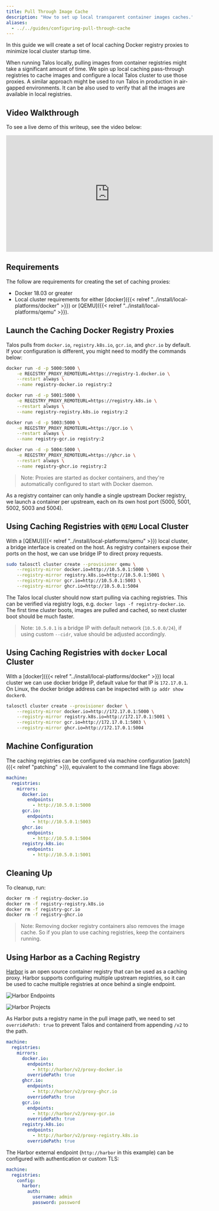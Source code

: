 ```yaml
---
title: Pull Through Image Cache
description: "How to set up local transparent container images caches."
aliases:
  - ../../guides/configuring-pull-through-cache
---
```


In this guide we will create a set of local caching Docker registry proxies to minimize local cluster startup time.

When running Talos locally, pulling images from container registries might take a significant amount of time.
We spin up local caching pass-through registries to cache images and configure a local Talos cluster to use those proxies.
A similar approach might be used to run Talos in production in air-gapped environments.
It can be also used to verify that all the images are available in local registries.

## Video Walkthrough

To see a live demo of this writeup, see the video below:

<iframe width="560" height="315" src="https://www.youtube.com/embed/PRiQJR9Q33s" frameborder="0" allow="accelerometer; autoplay; clipboard-write; encrypted-media; gyroscope; picture-in-picture" allowfullscreen></iframe>

## Requirements

The follow are requirements for creating the set of caching proxies:

- Docker 18.03 or greater
- Local cluster requirements for either [docker]({{< relref "../install/local-platforms/docker" >}}) or [QEMU]({{< relref "../install/local-platforms/qemu" >}}).

## Launch the Caching Docker Registry Proxies

Talos pulls from `docker.io`, `registry.k8s.io`, `gcr.io`, and `ghcr.io` by default.
If your configuration is different, you might need to modify the commands below:

```bash
docker run -d -p 5000:5000 \
    -e REGISTRY_PROXY_REMOTEURL=https://registry-1.docker.io \
    --restart always \
    --name registry-docker.io registry:2

docker run -d -p 5001:5000 \
    -e REGISTRY_PROXY_REMOTEURL=https://registry.k8s.io \
    --restart always \
    --name registry-registry.k8s.io registry:2

docker run -d -p 5003:5000 \
    -e REGISTRY_PROXY_REMOTEURL=https://gcr.io \
    --restart always \
    --name registry-gcr.io registry:2

docker run -d -p 5004:5000 \
    -e REGISTRY_PROXY_REMOTEURL=https://ghcr.io \
    --restart always \
    --name registry-ghcr.io registry:2
```

> Note: Proxies are started as docker containers, and they're automatically configured to start with Docker daemon.

As a registry container can only handle a single upstream Docker registry, we launch a container per upstream, each on its own
host port (5000, 5001, 5002, 5003 and 5004).

## Using Caching Registries with `QEMU` Local Cluster

With a [QEMU]({{< relref "../install/local-platforms/qemu" >}}) local cluster, a bridge interface is created on the host.
As registry containers expose their ports on the host, we can use bridge IP to direct proxy requests.

```bash
sudo talosctl cluster create --provisioner qemu \
    --registry-mirror docker.io=http://10.5.0.1:5000 \
    --registry-mirror registry.k8s.io=http://10.5.0.1:5001 \
    --registry-mirror gcr.io=http://10.5.0.1:5003 \
    --registry-mirror ghcr.io=http://10.5.0.1:5004
```

The Talos local cluster should now start pulling via caching registries.
This can be verified via registry logs, e.g. `docker logs -f registry-docker.io`.
The first time cluster boots, images are pulled and cached, so next cluster boot should be much faster.

> Note: `10.5.0.1` is a bridge IP with default network (`10.5.0.0/24`), if using custom `--cidr`, value should be adjusted accordingly.

## Using Caching Registries with `docker` Local Cluster

With a [docker]({{< relref "../install/local-platforms/docker" >}}) local cluster we can use docker bridge IP, default value for that IP is `172.17.0.1`.
On Linux, the docker bridge address can be inspected with `ip addr show docker0`.

```bash
talosctl cluster create --provisioner docker \
    --registry-mirror docker.io=http://172.17.0.1:5000 \
    --registry-mirror registry.k8s.io=http://172.17.0.1:5001 \
    --registry-mirror gcr.io=http://172.17.0.1:5003 \
    --registry-mirror ghcr.io=http://172.17.0.1:5004
```

## Machine Configuration

The caching registries can be configured via machine configuration [patch]({{< relref "patching" >}}), equivalent to the command line flags above:

```yaml
machine:
  registries:
    mirrors:
      docker.io:
        endpoints:
          - http://10.5.0.1:5000
      gcr.io:
        endpoints:
          - http://10.5.0.1:5003
      ghcr.io:
        endpoints:
          - http://10.5.0.1:5004
      registry.k8s.io:
        endpoints:
          - http://10.5.0.1:5001
```

## Cleaning Up

To cleanup, run:

```bash
docker rm -f registry-docker.io
docker rm -f registry-registry.k8s.io
docker rm -f registry-gcr.io
docker rm -f registry-ghcr.io
```

> Note: Removing docker registry containers also removes the image cache.
> So if you plan to use caching registries, keep the containers running.

## Using Harbor as a Caching Registry

[Harbor](https://goharbor.io/) is an open source container registry that can be used as a caching proxy.
Harbor supports configuring multiple upstream registries, so it can be used to cache multiple registries at once behind a single endpoint.

![Harbor Endpoints](/images/harbor-endpoints.png)

![Harbor Projects](/images/harbor-projects.png)

As Harbor puts a registry name in the pull image path, we need to set `overridePath: true` to prevent Talos and containerd from appending `/v2` to the path.

```yaml
machine:
  registries:
    mirrors:
      docker.io:
        endpoints:
          - http://harbor/v2/proxy-docker.io
        overridePath: true
      ghcr.io:
        endpoints:
          - http://harbor/v2/proxy-ghcr.io
        overridePath: true
      gcr.io:
        endpoints:
          - http://harbor/v2/proxy-gcr.io
        overridePath: true
      registry.k8s.io:
        endpoints:
          - http://harbor/v2/proxy-registry.k8s.io
        overridePath: true
```

The Harbor external endpoint (`http://harbor` in this example) can be configured with authentication or custom TLS:

```yaml
machine:
  registries:
    config:
      harbor:
        auth:
          username: admin
          password: password
```

